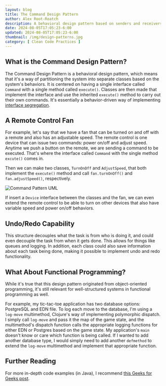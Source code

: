 ```yaml
---
layout: blog
title: The Command Design Pattern
author: Alex Root-Roatch
description: A behavioral design pattern based on senders and receivers.
date: 2024-08-05T17:05:23-6:00
updated: 2024-08-05T17:05:23-6:00
thumbnail: /img/design-patterns.jpg
category: [ Clean Code Practices ]
---
```


## What is the Command Design Pattern?

The Command Design Pattern is a behavioral design pattern, which means that it's a way of partitioning the system into
separate classes based on the system's behaviors. It is centered on having a single interface called `Command` with a
single method called `execute()`. Classes are then made that implement the interface and use the inherited `execute()` method to carry out their own commands. It's essentially a behavior-driven way of implementing [interface segregation](https://arootroatch-blog.vercel.app/interface-segregation-principle).

## A Remote Control Fan

For example, let's say that we have a fan that can be turned on and off with a remote and also has an adjustable speed. The remote control is one device that can issue two commands: power on/off and adjust speed. Anytime we push a button on the remote, we are sending a command to be executed. That's where the interface called `Command` with the single method `excute()` comes in. 

Then we can make two classes, `TurnOnOff` and `AdjustSpeed`, that both implement the `execute()` method and call `fan.turnOnOff()` and `fan.adjustSpeed()`, respectively.     

![Command Pattern UML](/img/command-pattern.png)

If insert a `Device` interface between the classes and the fan, we can even extend the remote control to be able to turn on other devices that also have variable speed and power on/off behaviors. 

## Undo/Redo Capability

This structure decouples what the task is from who is doing it, and could even decouple the task from when it gets done. This allows for things like queues and logging. In addition, each class could also save information about each task being done, making it possible to implement undo and redo functionality. 

## What About Functional Programming? 

While it's true that this design pattern originated from object-oriented programming, it's still relevant for well-structured systems in functional programming as well. 

For example, my tic-tac-toe application has two database options: PostgreSQL and EDN file. To log each move to the database, I'm using a `log-move` multimethod, Clojure's way of implementing polymorphic dispatch. I simply call `log-move` and pass it the map of the game state, and the multimethod's dispatch function calls the appropriate logging functions for either EDN or Postgres based on the game state. My application's `main` doesn't know or care which function is being called. If I wanted to add another database type, I would simply need to add another `defmethod` to extend the `log-move` multimethod and implement that appropriate function. 

## Further Reading

For more in-depth code examples (in Java), I recommend [this Geeks for Geeks post](https://www.geeksforgeeks.org/command-pattern/).

